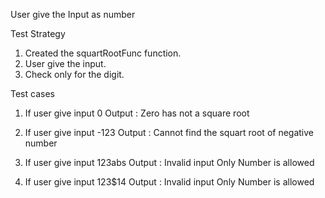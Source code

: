 User give the Input as number

Test Strategy 
1. Created the squartRootFunc function.
2. User give the input.
3. Check only for the digit.

Test cases
1. If user give input 0
Output : Zero has not a square root 

2. If user give input -123
Output : Cannot find the squart root of negative number 

3. If user give input 123abs 
Output : Invalid input 
		 Only Number is allowed

4. If user give input 123$14 
Output : Invalid input 
		 Only Number is allowed